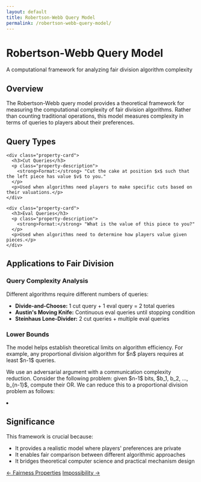 ```yaml
---
layout: default
title: Robertson-Webb Query Model
permalink: /robertson-webb-query-model/
---
```


<div class="page-header">
  <h1 class="page-title">Robertson-Webb Query Model</h1>
  <p class="page-description">A computational framework for analyzing fair division algorithm complexity</p>
</div>

<div class="content-block">
  <h2>Overview</h2>
  <p>The Robertson-Webb query model provides a theoretical framework for measuring the computational complexity of fair division algorithms. Rather than counting traditional operations, this model measures complexity in terms of queries to players about their preferences.</p>
</div>

<div class="content-block">
  <h2>Query Types</h2>

  <div class="properties-grid">

    <div class="property-card">
      <h3>Cut Queries</h3>
      <p class="property-description">
        <strong>Format:</strong> "Cut the cake at position $x$ such that the left piece has value $v$ to you."
      </p>
      <p>Used when algorithms need players to make specific cuts based on their valuations.</p>
    </div>

    <div class="property-card">
      <h3>Eval Queries</h3>
      <p class="property-description">
        <strong>Format:</strong> "What is the value of this piece to you?"
      </p>
      <p>Used when algorithms need to determine how players value given pieces.</p>
    </div>
  </div>
</div>

<div class="content-block">
  <h2>Applications to Fair Division</h2>

  <h3>Query Complexity Analysis</h3>
  <p>Different algorithms require different numbers of queries:</p>

  <ul>
    <li><strong>Divide-and-Choose:</strong> 1 cut query + 1 eval query = 2 total queries</li>
    <li><strong>Austin's Moving Knife:</strong> Continuous eval queries until stopping condition</li>
    <li><strong>Steinhaus Lone-Divider:</strong> 2 cut queries + multiple eval queries</li>
  </ul>

  <h3>Lower Bounds</h3>
  <p>The model helps establish theoretical limits on algorithm efficiency. For example, any proportional division algorithm for $n$ players requires at least $n-1$ queries.</p>

  <div class="proof-sketch">
    <p>We use an adversarial argument with a communication complexity reduction. Consider the following problem: given $n-1$ bits, $b_1, b_2, ..., b_{n-1}$, compute their OR. We can reduce this to a proportional division problem as follows:</p>
    <li></li>
  </div>
</div>


<div class="content-block">
  <h2>Significance</h2>
  <p>This framework is crucial because:</p>
  <ul>
    <li>It provides a realistic model where players' preferences are private</li>
    <li>It enables fair comparison between different algorithmic approaches</li>
    <li>It bridges theoretical computer science and practical mechanism design</li>
  </ul>
</div>

<footer class="algorithm-navigation">
  <a href="{{ '/fairness-properties/' | relative_url }}" class="nav-button secondary">← Fairness Properties</a>
  <a href="{{ '/impossibility/' | relative_url }}" class="nav-button primary">Impossibility →</a>
</footer>